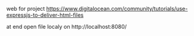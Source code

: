 web for project
https://www.digitalocean.com/community/tutorials/use-expressjs-to-deliver-html-files


at end open file localy on
http://localhost:8080/